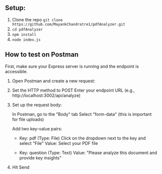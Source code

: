 ## Setup:
1. Clone the repo `git clone https://github.com/MayankChandratre1/pdfAnalyzer.git`
2. `cd pdfAnalyzer`
3. `npm install`
4. `node index.js`

## How to test on Postman
First, make sure your Express server is running and the endpoint is accessible.

1. Open Postman and create a new request:

2. Set the HTTP method to POST
Enter your endpoint URL (e.g., http://localhost:3002/api/analyze)


3. Set up the request body:

    In Postman, go to the "Body" tab
    Select "form-data" (this is important for file uploads)

    Add two key-value pairs:
   - Key: pdf (Type: File)
     Click on the dropdown next to the key and select "File"
     Value: Select your PDF file

   - Key: question (Type: Text)
     Value: "Please analyze this document and provide key insights"

4. Hit Send